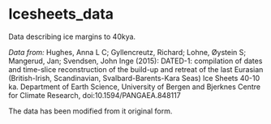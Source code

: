 # Icesheets_data
Data describing ice margins to 40kya. 

*Data from:* Hughes, Anna L C; Gyllencreutz, Richard; Lohne, Øystein S; Mangerud, Jan; Svendsen, John Inge (2015): DATED-1: compilation of dates and time-slice reconstruction of the build-up and retreat of the last Eurasian (British-Irish, Scandinavian, Svalbard-Barents-Kara Seas) Ice Sheets 40-10 ka. Department of Earth Science, University of Bergen and Bjerknes Centre for Climate Research, doi:10.1594/PANGAEA.848117


The data has been modified from it original form.